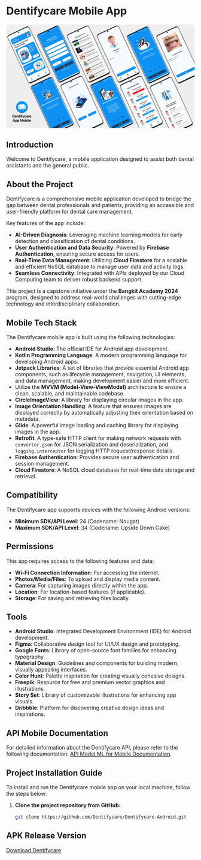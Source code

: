 # Dentifycare Mobile App

<img src="https://github.com/Dentifycare/Dentifycare-Android/blob/master/Dentifycare%20-%20Mockup.png" alt="App Mockup"/>

## Introduction
Welcome to Dentifycare, a mobile application designed to assist both dental assistants and the general public.

## About the Project

Dentifycare is a comprehensive mobile application developed to bridge the gap between dental professionals and patients, providing an accessible and user-friendly platform for dental care management.  

Key features of the app include:  
- **AI-Driven Diagnosis**: Leveraging machine learning models for early detection and classification of dental conditions.  
- **User Authentication and Data Security**: Powered by **Firebase Authentication**, ensuring secure access for users.  
- **Real-Time Data Management**: Utilizing **Cloud Firestore** for a scalable and efficient NoSQL database to manage user data and activity logs.  
- **Seamless Connectivity**: Integrated with APIs deployed by our Cloud Computing team to deliver robust backend support.  

This project is a capstone initiative under the **Bangkit Academy 2024** program, designed to address real-world challenges with cutting-edge technology and interdisciplinary collaboration.

## Mobile Tech Stack
The Dentifycare mobile app is built using the following technologies:

- **Android Studio**: The official IDE for Android app development.
- **Kotlin Programming Language**: A modern programming language for developing Android apps.
- **Jetpack Libraries**: A set of libraries that provide essential Android app components, such as lifecycle management, navigation, UI elements, and data management, making development easier and more efficient.
- Utilize the **MVVM (Model-View-ViewModel)** architecture to ensure a clean, scalable, and maintainable codebase.
- **CircleImageView**: A library for displaying circular images in the app.
- **Image Orientation Handling**: A feature that ensures images are displayed correctly by automatically adjusting their orientation based on metadata.
- **Glide**: A powerful image loading and caching library for displaying images in the app.
- **Retrofit**: A type-safe HTTP client for making network requests with `converter.gson` for JSON serialization and deserialization, and `logging.interceptor` for logging HTTP request/response details.
- **Firebase Authentication**: Provides secure user authentication and session management.
- **Cloud Firestore**: A NoSQL cloud database for real-time data storage and retrieval.

## Compatibility
The Dentifycare app supports devices with the following Android versions:

- **Minimum SDK/API Level**: 24 (Codename: Nougat)
- **Maximum SDK/API Level**: 34 (Codename: Upside Down Cake)

## Permissions
This app requires access to the following features and data:

- **Wi-Fi Connection Information**: For accessing the internet.
- **Photos/Media/Files**: To upload and display media content.
- **Camera**: For capturing images directly within the app.
- **Location**: For location-based features (if applicable).
- **Storage**: For saving and retrieving files locally.

## Tools  
- **Android Studio**: Integrated Development Environment (IDE) for Android development.  
- **Figma**: Collaborative design tool for UI/UX design and prototyping.  
- **Google Fonts**: Library of open-source font families for enhancing typography.  
- **Material Design**: Guidelines and components for building modern, visually appealing interfaces.  
- **Color Hunt**: Palette inspiration for creating visually cohesive designs.  
- **Freepik**: Resource for free and premium vector graphics and illustrations.  
- **Story Set**: Library of customizable illustrations for enhancing app visuals.  
- **Dribbble**: Platform for discovering creative design ideas and inspirations.  

## API Mobile Documentation
For detailed information about the Dentifycare API, please refer to the following documentation: [API Model ML for Mobile Documentation](https://dentifycare-ml-api-363002036886.asia-southeast2.run.app/docs).

## Project Installation Guide
To install and run the Dentifycare mobile app on your local machine, follow the steps below:

1. **Clone the project repository from GitHub:**
   ```bash
   git clone https://github.com/Dentifycare/Dentifycare-Android.git

## APK Release Version
[Download Dentifycare](https://drive.google.com/file/d/1FfWT6U1nu3Fyde1kIUxR9dWbPEI5T_1o/view?usp=sharing)
